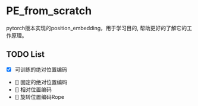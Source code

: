 # PE_from_scratch
pytorch版本实现的position_embedding，用于学习目的, 帮助更好的了解它的工作原理。

## TODO List
- [x] 可训练的绝对位置编码
- [] 固定的绝对位置编码
- [] 相对位置编码
- [] 旋转位置编码Rope